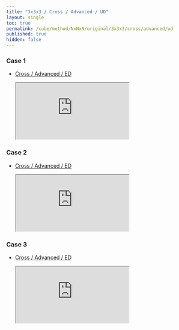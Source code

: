 ```yaml
---
title: "3x3x3 / Cross / Advanced / UD"
layout: single
toc: true
permalink: /cube/method/NxNxN/original/3x3x3/cross/advanced/ud
published: true
hidden: false
---
```


<head>
  <base target="_blank">
  <link
    rel   = "stylesheet"
    type  = "text/css"
    href  = "/assets/css/ruwix/iframe_w_list.css"
  >
</head>



### Case 1

- [Cross / Advanced / ED](/cube/method/NxNxN/original/3x3x3/cross/advanced/ed)

  <iframe
    scrolling = "no"
    src       = "https://ruwix.com/widget/3d/?alg=U'%20R'&colored=U%20FD%20RD&setupmoves=R&hover=9&speed=500&flags=canvas&colors=F:white%20R:cyan%20D:cyan"
  ></iframe>

### Case 2

- [Cross / Advanced / ED](/cube/method/NxNxN/original/3x3x3/cross/advanced/ed)

  <iframe
    scrolling = "no"
    src       = "https://ruwix.com/widget/3d/?alg=R'&colored=U%20FD%20RD&setupmoves=R&hover=9&speed=500&flags=canvas&colors=F:white%20R:cyan%20D:cyan"
  ></iframe>

### Case 3

- [Cross / Advanced / ED](/cube/method/NxNxN/original/3x3x3/cross/advanced/ed)

  <iframe
    scrolling = "no"
    src       = "https://ruwix.com/widget/3d/?alg=U%20R'&colored=U%20FD%20RD&setupmoves=R&hover=9&speed=500&flags=canvas&colors=F:white%20R:cyan%20D:cyan"
  ></iframe>
